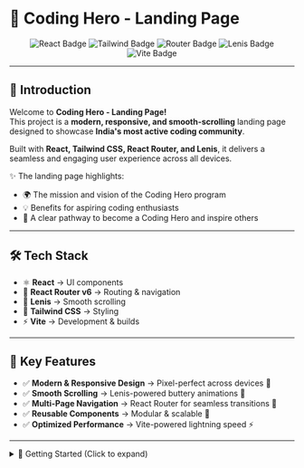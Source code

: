 # 🚀 Coding Hero - Landing Page  

<p align="center">
  <img src="https://img.shields.io/badge/React-18.0+-61DAFB?logo=react&logoColor=white" alt="React Badge"/>
  <img src="https://img.shields.io/badge/TailwindCSS-3.0+-38B2AC?logo=tailwind-css&logoColor=white" alt="Tailwind Badge"/>
  <img src="https://img.shields.io/badge/React_Router-v6-CA4245?logo=react-router&logoColor=white" alt="Router Badge"/>
  <img src="https://img.shields.io/badge/Lenis-Smooth%20Scroll-FFB800" alt="Lenis Badge"/>
  <img src="https://img.shields.io/badge/Vite-Build%20Tool-646CFF?logo=vite&logoColor=white" alt="Vite Badge"/>
</p>

---

## 📖 Introduction
Welcome to **Coding Hero - Landing Page!**  
This project is a **modern, responsive, and smooth-scrolling** landing page designed to showcase **India's most active coding community**.  

Built with **React, Tailwind CSS, React Router, and Lenis**, it delivers a seamless and engaging user experience across all devices.  

✨ The landing page highlights:  
- 🌍 The mission and vision of the Coding Hero program  
- 💡 Benefits for aspiring coding enthusiasts  
- 🚀 A clear pathway to become a Coding Hero and inspire others  

---

## 🛠️ Tech Stack
- ⚛ **React** → UI components  
- 🧭 **React Router v6** → Routing & navigation  
- 🧈 **Lenis** → Smooth scrolling  
- 🎨 **Tailwind CSS** → Styling  
- ⚡ **Vite** → Development & builds  

---

## 🌟 Key Features
- ✅ **Modern & Responsive Design** → Pixel-perfect across devices 📱  
- ✅ **Smooth Scrolling** → Lenis-powered buttery animations 🧈  
- ✅ **Multi-Page Navigation** → React Router for seamless transitions 🧭  
- ✅ **Reusable Components** → Modular & scalable 🧩  
- ✅ **Optimized Performance** → Vite-powered lightning speed ⚡  

---

<details>
<summary>🚀 Getting Started (Click to expand)</summary>

### ⚙️ Prerequisites
Make sure you have installed:  
- [Node.js](https://nodejs.org/)  
- [Git](https://git-scm.com/)  
- [Visual Studio Code](https://code.visualstudio.com/) (or any preferred editor)
